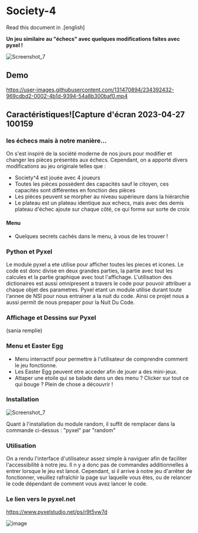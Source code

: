 # Society-4

Read this document in .[english]

**Un jeu similaire au "échecs" avec quelques modifications faites avec pyxel !**

![Screenshot_7](https://user-images.githubusercontent.com/131471941/234773177-534e65c6-808a-42e8-9e9d-eaa4292bccef.png)

## Demo 

https://user-images.githubusercontent.com/131470894/234392432-969cdbd2-0002-4b1d-9394-54a8b300baf0.mp4



## Caractéristiques![Capture d'écran 2023-04-27 100159


### les échecs mais à notre manière...

On s'est inspiré de la société moderne de nos jours pour modifier et changer les pièces présentés aux échecs.
Cependant, on a apporté divers modifications au jeu originale telles que :
  - Society^4 est jouée avec 4 joueurs 
  - Toutes les pièces possèdent des capacités sauf le citoyen, ces capacités sont différentes en fonction des pièces
  - Les pièces peuvent se morpher au niveau supérieure dans la hiérarchie
  - Le plateau est un plateau identique aux echecs, mais avec des demis plateau d'échec ajoute sur chaque côté, ce qui forme sur sorte de croix
  
  
#### Menu
  - Quelques secrets cachés dans le menu, à vous de les trouver !

### Python et Pyxel

Le module pyxel a ete utilise pour afficher toutes les pieces et icones. Le code est donc divise en deux grandes parties, la partie avec tout les calcules et la partie graphique avec tout l'affichage. L'utilisation des dictionaires est aussi omnipresent a travers le code pour pouvoir attribuer a chaque objet des parametres. 
Pyxel etant un module utilise durant toute l'annee de NSI pour nous entrainer a la nuit du code. Ainsi ce projet nous a aussi permit de nous prepaper pour la Nuit Du Code. 

### Affichage et Dessins sur Pyxel

(sania remplie)

### Menu et Easter Egg

  - Menu interractif pour permettre à l'utilisateur de comprendre comment le jeu fonctionne.
  - Les Easter Egg peuvent etre acceder afin de  jouer a des mini-jeux.
  - Attaper une etoile qui se balade dans un des menu ? Clicker sur tout ce qui bouge ? Plein de chose a découvrir  !


### Installation
![Screenshot_7](https://user-images.githubusercontent.com/131470894/234654262-fad628ea-0ebc-4b06-b267-bbd3fad3b15a.png)



Quant à l'installation du module random, il suffit de remplacer dans la commande ci-dessus : "pyxel" par "random"

### Utilisation 

On a rendu l'interface d'utilisateur assez simple à naviguer afin de faciliter l'accessibilité à notre jeu. Il n y a donc pas de commandes additionnelles à entrer lorsque le jeu est lancé. Cependant, si il arrive à notre jeu d'arrêter de fonctionner, veuillez rafraîchir la page sur laquelle vous êtes, ou de relancer le code dépendant de comment vous avez lancer le code.

### Le lien vers le pyxel.net
https://www.pyxelstudio.net/ps/r9t5vw7d

![image](https://user-images.githubusercontent.com/131471941/234775192-c34e557f-5ae2-4fa1-82e2-ef105ae75fd3.png)
